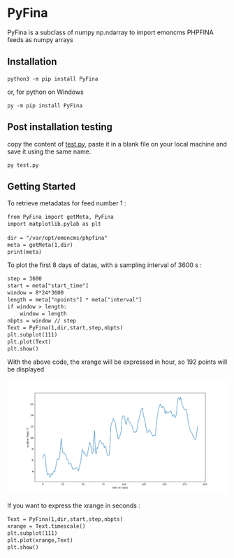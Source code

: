 # PyFina

PyFina is a subclass of numpy np.ndarray to import emoncms PHPFINA feeds as numpy arrays

## Installation

```
python3 -m pip install PyFina
```
or, for python on Windows
```
py -m pip install PyFina
```

## Post installation testing

copy the content of [test.py](https://raw.githubusercontent.com/Open-Building-Management/PyFina/main/tests/test.py), paste it in a blank file on your local machine and save it using the same name.

```
py test.py
```

## Getting Started

To retrieve metadatas for feed number 1 :

```
from PyFina import getMeta, PyFina
import matplotlib.pylab as plt

dir = "/var/opt/emoncms/phpfina"
meta = getMeta(1,dir)
print(meta)
```
To plot the first 8 days of datas, with a sampling interval of 3600 s :

```
step = 3600
start = meta["start_time"]
window = 8*24*3600
length = meta["npoints"] * meta["interval"]
if window > length:
    window = length
nbpts = window // step
Text = PyFina(1,dir,start,step,nbpts)
plt.subplot(111)
plt.plot(Text)
plt.show()
```
With the above code, the xrange will be expressed in hour, so 192 points will be displayed

![](test.png)

If you want to express the xrange in seconds :
```
Text = PyFina(1,dir,start,step,nbpts)
xrange = Text.timescale()
plt.subplot(111)
plt.plot(xrange,Text)
plt.show()
```
